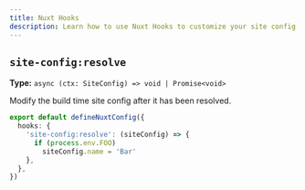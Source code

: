 ```yaml
---
title: Nuxt Hooks
description: Learn how to use Nuxt Hooks to customize your site config.
---
```


## `site-config:resolve`

**Type:** `async (ctx: SiteConfig) => void | Promise<void>`

Modify the build time site config after it has been resolved.

```ts
export default defineNuxtConfig({
  hooks: {
    'site-config:resolve': (siteConfig) => {
      if (process.env.FOO)
        siteConfig.name = 'Bar'
    },
  },
})
```
